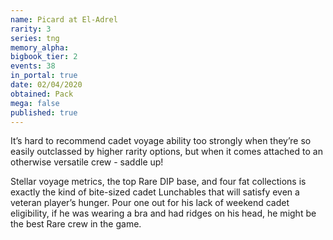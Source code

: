 ```yaml
---
name: Picard at El-Adrel
rarity: 3
series: tng
memory_alpha:
bigbook_tier: 2
events: 38
in_portal: true
date: 02/04/2020
obtained: Pack
mega: false
published: true
---
```


It’s hard to recommend cadet voyage ability too strongly when they’re so easily outclassed by higher rarity options, but when it comes attached to an otherwise versatile crew - saddle up!

Stellar voyage metrics, the top Rare DIP base, and four fat collections is exactly the kind of bite-sized cadet Lunchables that will satisfy even a veteran player’s hunger. Pour one out for his lack of weekend cadet eligibility, if he was wearing a bra and had ridges on his head, he might be the best Rare crew in the game.
